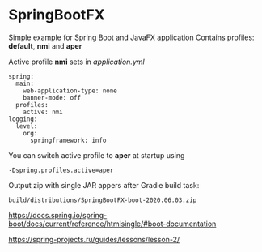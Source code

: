 # SpringBootFX
Simple example for Spring Boot and JavaFX application
Contains profiles: **default**, **nmi** and **aper**

Active profile **nmi** sets in *application.yml*
```
spring:
  main:
    web-application-type: none
    banner-mode: off
  profiles:
    active: nmi
logging:
  level:
    org:
      springframework: info
  ```
  
  You can switch active profile to **aper** at startup using 
  ```
  -Dspring.profiles.active=aper
  ```
  
  Output zip with single JAR appers after Gradle build task:
  ```
  build/distributions/SpringBootFX-boot-2020.06.03.zip
  ```
https://docs.spring.io/spring-boot/docs/current/reference/htmlsingle/#boot-documentation

https://spring-projects.ru/guides/lessons/lesson-2/
